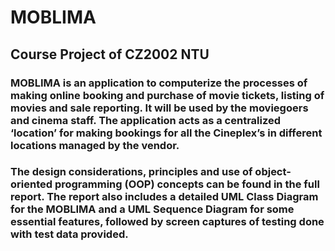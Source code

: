 # MOBLIMA 

## Course Project of CZ2002 NTU

###   MOBLIMA is an application to computerize the processes of making online booking and purchase of movie tickets, listing of movies and sale reporting. It will be used by the moviegoers and cinema staff. The application acts as a centralized ‘location’ for making bookings for all the Cineplex’s in different locations managed by the vendor.

### The design considerations, principles and use of object-oriented programming (OOP) concepts can be found in the full report. The report also includes a detailed UML Class Diagram for the MOBLIMA and a UML Sequence Diagram for some essential features, followed by screen captures of testing done with test data provided.
